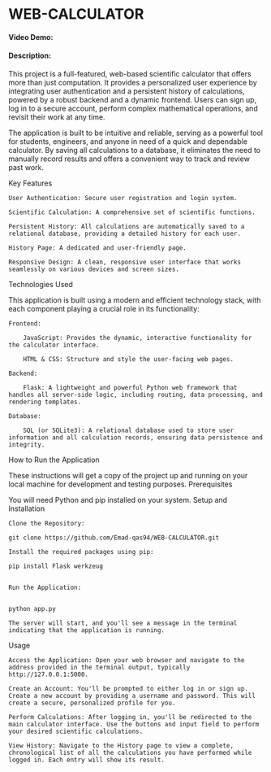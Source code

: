 # WEB-CALCULATOR

#### Video Demo:  <URL HERE>

#### Description:

This project is a full-featured, web-based scientific calculator that offers more than just computation. It provides a personalized user experience by integrating user authentication and a persistent history of calculations, powered by a robust backend and a dynamic frontend. Users can sign up, log in to a secure account, perform complex mathematical operations, and revisit their work at any time.

The application is built to be intuitive and reliable, serving as a powerful tool for students, engineers, and anyone in need of a quick and dependable calculator. By saving all calculations to a database, it eliminates the need to manually record results and offers a convenient way to track and review past work.

Key Features

    User Authentication: Secure user registration and login system.

    Scientific Calculation: A comprehensive set of scientific functions.

    Persistent History: All calculations are automatically saved to a relational database, providing a detailed history for each user.

    History Page: A dedicated and user-friendly page.

    Responsive Design: A clean, responsive user interface that works seamlessly on various devices and screen sizes.


Technologies Used

This application is built using a modern and efficient technology stack, with each component playing a crucial role in its functionality:

    Frontend:

        JavaScript: Provides the dynamic, interactive functionality for the calculator interface.

        HTML & CSS: Structure and style the user-facing web pages.

    Backend:

        Flask: A lightweight and powerful Python web framework that handles all server-side logic, including routing, data processing, and rendering templates.

    Database:

        SQL (or SQLite3): A relational database used to store user information and all calculation records, ensuring data persistence and integrity.

How to Run the Application

These instructions will get a copy of the project up and running on your local machine for development and testing purposes.
Prerequisites

You will need Python and pip installed on your system.
Setup and Installation

    Clone the Repository:

    git clone https://github.com/Emad-qas94/WEB-CALCULATOR.git
   
    Install the required packages using pip:
        
    pip install Flask werkzeug


    Run the Application:


    python app.py

    The server will start, and you'll see a message in the terminal indicating that the application is running.

Usage

    Access the Application: Open your web browser and navigate to the address provided in the terminal output, typically http://127.0.0.1:5000.

    Create an Account: You'll be prompted to either log in or sign up. Create a new account by providing a username and password. This will create a secure, personalized profile for you.

    Perform Calculations: After logging in, you'll be redirected to the main calculator interface. Use the buttons and input field to perform your desired scientific calculations.

    View History: Navigate to the History page to view a complete, chronological list of all the calculations you have performed while logged in. Each entry will show its result.


